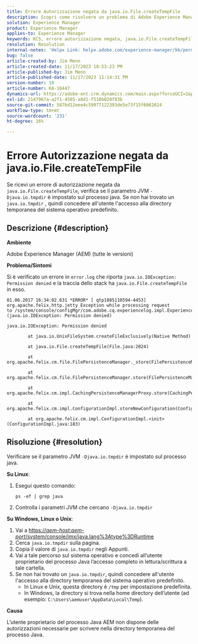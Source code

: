 ```yaml
---
title: Errore Autorizzazione negata da java.io.File.createTempFile
description: Scopri come risolvere un problema di Adobe Experience Manager in cui si riceve un errore di autorizzazione negata da java.io.File.createTempFile.
solution: Experience Manager
product: Experience Manager
applies-to: Experience Manager
keywords: KCS, errore autorizzazione negata, java.io.File.createTempFile, Risoluzione dei problemi, Adobe Experience Manager, AEM
resolution: Resolution
internal-notes: 'Helpx Link: helpx.adobe.com/experience-manager/kb/permission_denied_error_from_java_io_file.html'
bug: false
article-created-by: Jim Menn
article-created-date: 11/17/2023 10:53:23 PM
article-published-by: Jim Menn
article-published-date: 11/17/2023 11:14:31 PM
version-number: 10
article-number: KA-16447
dynamics-url: https://adobe-ent.crm.dynamics.com/main.aspx?forceUCI=1&pagetype=entityrecord&etn=knowledgearticle&id=d26c9815-9c85-ee11-8179-6045bd006268
exl-id: 2147967a-a2f1-4585-a8d1-f510b020f83b
source-git-commit: 587bd12eee4c59977122393de5e73f15f6062614
workflow-type: tm+mt
source-wordcount: '231'
ht-degree: 16%

---
```


# Errore Autorizzazione negata da java.io.File.createTempFile


Se ricevi un errore di autorizzazione negata da `java.io.File.createTempFile`, verifica se il parametro JVM `-Djava.io.tmpdir` è impostato sul processo java. Se non hai trovato un `java.io.tmpdir` , quindi concedere all&#39;utente l&#39;accesso alla directory temporanea del sistema operativo predefinito.

## Descrizione {#description}


<b>Ambiente</b>

Adobe Experience Manager (AEM) (tutte le versioni)

<b>Problema/Sintomi</b>

Si è verificato un errore in `error.log` che riporta `java.io.IOException: Permission denied` e la traccia dello stack ha `java.io.File.createTempFile` in esso.




```
01.06.2017 16:34:02.631 *ERROR* [ qtp1085110594-4453]  org.apache.felix.http.jetty Exception while processing request to /system/console/configMgr/com.adobe.cq.experiencelog.impl.ExperienceLogConfigServlet (java.io.IOException: Permission denied)

java.io.IOException: Permission denied

        at java.io.UnixFileSystem.createFileExclusively(Native Method)

        at java.io.File.createTempFile(File.java:2024)

        at org.apache.felix.cm.file.FilePersistenceManager._store(FilePersistenceManager.java:699)

        at org.apache.felix.cm.file.FilePersistenceManager.store(FilePersistenceManager.java:660)

        at org.apache.felix.cm.impl.CachingPersistenceManagerProxy.store(CachingPersistenceManagerProxy.java:242)

        at org.apache.felix.cm.impl.ConfigurationImpl.storeNewConfiguration(ConfigurationImpl.java:462)

        at org.apache.felix.cm.impl.ConfigurationImpl.<init>(ConfigurationImpl.java:183)
```







## Risoluzione {#resolution}


Verificare se il parametro JVM `-Djava.io.tmpdir` è impostato sul processo java.

<b>Su Linux</b>:

1. Esegui questo comando:




   ```
   ps -ef | grep java
   ```


2. Controlla i parametri JVM che cercano `-Djava.io.tmpdir`


<b>Su Windows, Linux o Unix</b>:

1. Vai a [https://*aem-host:aem-port*/system/console/jmx/java.lang%3Atype%3DRuntime](https://aem-host:aem-port/system/console/jmx/java.lang%3Atype%3DRuntime)
2. Cerca `java.io.tmpdir` sulla pagina.
3. Copia il valore di `java.io.tmpdir` negli Appunti.
4. Vai a tale percorso sul sistema operativo e concedi all’utente proprietario del processo Java l’accesso completo in lettura/scrittura a tale cartella.
5. Se non hai trovato un `java.io.tmpdir`, quindi concedere all&#39;utente l&#39;accesso alla directory temporanea del sistema operativo predefinito.
   - In Linux e Unix, questa directory è `/tmp` per impostazione predefinita.
   - In Windows, la directory si trova nella home directory dell’utente (ad esempio: `C:\Users\aemuser\AppData\Local\Temp`).


<b>Causa</b>

L’utente proprietario del processo Java AEM non dispone delle autorizzazioni necessarie per scrivere nella directory temporanea del processo Java.
